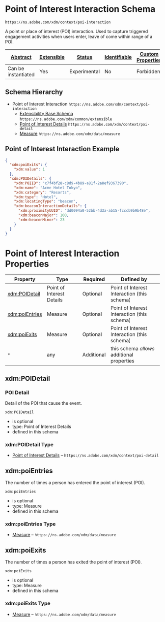 
# Point of Interest Interaction Schema

```
https://ns.adobe.com/xdm/context/poi-interaction
```

A point or place of interest (POI) interaction. Used to capture triggered engagement activities when users enter, leave of come within range of a POI.

| [Abstract](../../abstract.md) | [Extensible](../../extensions.md) | [Status](../../status.md) | [Identifiable](../../id.md) | [Custom Properties](../../extensions.md) | [Additional Properties](../../extensions.md) | Defined In |
|-------------------------------|-----------------------------------|---------------------------|-----------------------------|------------------------------------------|----------------------------------------------|------------|
| Can be instantiated | Yes | Experimental | No | Forbidden | Permitted | [context/poi-interaction.schema.json](context/poi-interaction.schema.json) |
## Schema Hierarchy

* Point of Interest Interaction `https://ns.adobe.com/xdm/context/poi-interaction`
  * [Extensibility Base Schema](../common/extensible.schema.md) `https://ns.adobe.com/xdm/common/extensible`
  * [Point of Interest Details](poi-detail.schema.md) `https://ns.adobe.com/xdm/context/poi-detail`
  * [Measure](../data/measure.schema.md) `https://ns.adobe.com/xdm/data/measure`


## Point of Interest Interaction Example
```json
{
  "xdm:poiExits": {
    "xdm:value": 1
  },
  "xdm:POIDetails": {
    "xdm:POIID": "c7f4bf28-c8d9-4b89-a81f-2a8ef9367390",
    "xdm:name": "Acme Hotel Tokyo",
    "xdm:category": "Resorts",
    "xdm:type": "Hotel",
    "xdm:locatingType": "beacon",
    "xdm:beaconInteractionDetails": {
      "xdm:proximityUUID": "dd0094a0-52bb-4d3a-ab15-fcccb9b9b48e",
      "xdm:beaconMajor": 100,
      "xdm:beaconMinor": 23
    }
  }
}
```

# Point of Interest Interaction Properties

| Property | Type | Required | Defined by |
|----------|------|----------|------------|
| [xdm:POIDetail](#xdmpoidetail) | Point of Interest Details | Optional | Point of Interest Interaction (this schema) |
| [xdm:poiEntries](#xdmpoientries) | Measure | Optional | Point of Interest Interaction (this schema) |
| [xdm:poiExits](#xdmpoiexits) | Measure | Optional | Point of Interest Interaction (this schema) |
| `*` | any | Additional | this schema *allows* additional properties |

## xdm:POIDetail
### POI Detail

Detail of the POI that cause the event.

`xdm:POIDetail`
* is optional
* type: Point of Interest Details
* defined in this schema

### xdm:POIDetail Type


* [Point of Interest Details](poi-detail.schema.md) – `https://ns.adobe.com/xdm/context/poi-detail`





## xdm:poiEntries

The number of times a person has entered the point of interest (POI).

`xdm:poiEntries`
* is optional
* type: Measure
* defined in this schema

### xdm:poiEntries Type


* [Measure](../data/measure.schema.md) – `https://ns.adobe.com/xdm/data/measure`





## xdm:poiExits

The number of times a person has exited the point of interest (POI).

`xdm:poiExits`
* is optional
* type: Measure
* defined in this schema

### xdm:poiExits Type


* [Measure](../data/measure.schema.md) – `https://ns.adobe.com/xdm/data/measure`




